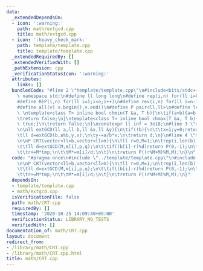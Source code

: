 ```yaml
---
data:
  _extendedDependsOn:
  - icon: ':warning:'
    path: math/extgcd.cpp
    title: math/extgcd.cpp
  - icon: ':heavy_check_mark:'
    path: template/template.cpp
    title: template/template.cpp
  _extendedRequiredBy: []
  _extendedVerifiedWith: []
  _pathExtension: cpp
  _verificationStatusIcon: ':warning:'
  attributes:
    links: []
  bundledCode: "#line 2 \"template/template.cpp\"\n#include<bits/stdc++.h>\nusing\
    \ namespace std;\n#define ll long long\n#define rep(i,n) for(ll i=0;i<n;i++)\n\
    #define REP(i,n) for(ll i=1;i<n;i++)\n#define rev(i,n) for(ll i=n-1;i>=0;i--)\n\
    #define all(v) v.begin(),v.end()\n#define P pair<ll,ll>\n#define len(s) (ll)s.size()\n\
    \ \ntemplate<class T> inline bool chmin(T &a, T b){\n\tif(a>b){a=b;return true;}\n\
    \treturn false;\n}\ntemplate<class T> inline bool chmax(T &a, T b){\n\tif(a<b){a=b;return\
    \ true;}\n\treturn false;\n}\nconstexpr ll inf = 3e18;\n#line 3 \"math/extgcd.cpp\"\
    \n\nll extGCD(ll a,ll b,ll &x,ll &y){\n\tif(!b){\n\t\tx=1;y=0;return a;\n\t}\n\
    \tll d=extGCD(b,a%b,y,x);\n\ty-=a/b*x;\n\treturn d;\n}\n#line 4 \"math/CRT.cpp\"\
    \n\nP CRT(vector<ll>b,vector<ll>m){\n\tll r=0,M=1;\n\trep(i,len(b)){\n\t\tll p,q;\n\
    \t\tll d=extGCD(M,m[i],p,q);\n\t\tif((b[i]-r)%d)return P(0,-1);\n\t\tll tmp=(b[i]-r)/d*p%(m[i]/d);\n\
    \t\tr+=M*tmp;\n\t\tM*=m[i]/d;\n\t}\n\treturn P((r%M+M)%M,M);\n}\n"
  code: "#pragma once\n#include \"../template/template.cpp\"\n#include \"extgcd.cpp\"\
    \n\nP CRT(vector<ll>b,vector<ll>m){\n\tll r=0,M=1;\n\trep(i,len(b)){\n\t\tll p,q;\n\
    \t\tll d=extGCD(M,m[i],p,q);\n\t\tif((b[i]-r)%d)return P(0,-1);\n\t\tll tmp=(b[i]-r)/d*p%(m[i]/d);\n\
    \t\tr+=M*tmp;\n\t\tM*=m[i]/d;\n\t}\n\treturn P((r%M+M)%M,M);\n}"
  dependsOn:
  - template/template.cpp
  - math/extgcd.cpp
  isVerificationFile: false
  path: math/CRT.cpp
  requiredBy: []
  timestamp: '2020-10-25 14:09:40+09:00'
  verificationStatus: LIBRARY_NO_TESTS
  verifiedWith: []
documentation_of: math/CRT.cpp
layout: document
redirect_from:
- /library/math/CRT.cpp
- /library/math/CRT.cpp.html
title: math/CRT.cpp
---
```

